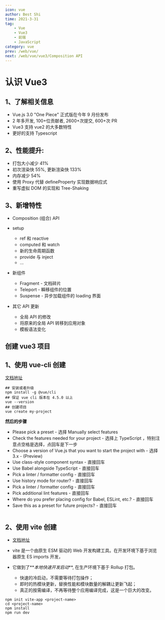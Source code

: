 ```yaml
---
icon: vue
author: Best Shi
time: 2021-3-31
tag:
    - Vue
    - Vue3
    - 前端
    - JavaScript
category: vue
prev: /web/vue/
next: /web/vue/vue3/Composition API
---
```


# 认识 Vue3

## 1、了解相关信息

-   Vue.js 3.0 "One Piece" 正式版在今年 9 月份发布
-   2 年多开发, 100+位贡献者, 2600+次提交, 600+次 PR
-   Vue3 支持 vue2 的大多数特性
-   更好的支持 Typescript

## 2、性能提升:

-   打包大小减少 41%
-   初次渲染快 55%, 更新渲染快 133%
-   内存减少 54%
-   使用 Proxy 代替 defineProperty 实现数据响应式
-   重写虚拟 DOM 的实现和 Tree-Shaking

## 3、新增特性

-   Composition (组合) API

-   setup
    -   ref 和 reactive
    -   computed 和 watch
    -   新的生命周期函数
    -   provide 与 inject
    -   ...
-   新组件

    -   Fragment - 文档碎片
    -   Teleport - 瞬移组件的位置
    -   Suspense - 异步加载组件的 loading 界面

-   其它 API 更新

    -   全局 API 的修改
    -   将原来的全局 API 转移到应用对象
    -   模板语法变化

## 创建 vue3 项目

## 1、使用 vue-cli 创建

[文档地址](https://cli.vuejs.org/zh/guide/creating-a-project.html#vue-create)

```shell
## 安装或者升级
npm install -g @vue/cli
## 保证 vue cli 版本在 4.5.0 以上
vue --version
## 创建项目
vue create my-project
```

**然后的步骤**

-   Please pick a preset - 选择 Manually select features
-   Check the features needed for your project - 选择上 TypeScript ，特别注意点空格是选择，点回车是下一步
-   Choose a version of Vue.js that you want to start the project with - 选择 3.x - (Preview)
-   Use class-style component syntax - 直接回车
-   Use Babel alongside TypeScript - 直接回车
-   Pick a linter / formatter config - 直接回车
-   Use history mode for router? - 直接回车
-   Pick a linter / formatter config - 直接回车
-   Pick additional lint features - 直接回车
-   Where do you prefer placing config for Babel, ESLint, etc.? - 直接回车
-   Save this as a preset for future projects? - 直接回车

<img :src="$withBase('/images/bestshi.com_2021-03-31_23-22-56.jpg')">

## 2、使用 vite 创建

-   [文档地址](https://v3.cn.vuejs.org/guide/installation.html)

-   vite 是一个由原生 ESM 驱动的 Web 开发构建工具。在开发环境下基于浏览器原生 ES imports 开发，

-   它做到了**_本地快速开发启动_**, 在生产环境下基于 Rollup 打包。

    -   快速的冷启动，不需要等待打包操作；
    -   即时的热模块更新，替换性能和模块数量的解耦让更新飞起；
    -   真正的按需编译，不再等待整个应用编译完成，这是一个巨大的改变。

```shell
npm init vite-app <project-name>
cd <project-name>
npm install
npm run dev
```

<img :src="$withBase('/images/bestshi.com_2021-03-31_23-22-18.jpg')">
